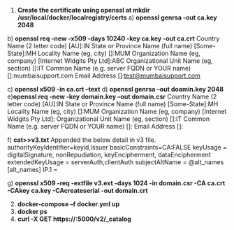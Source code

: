 
1)	**Create the certificate using openssl at mkdir /usr/local/docker/localregistry/certs**
a) **openssl genrsa -out ca.key 2048**

b) **openssl req -new -x509 -days 10240 -key ca.key -out ca.crt**
       Country Name (2 letter code) [AU]:IN
       State or Province Name (full name) [Some-State]:MH
       Locality Name (eg, city) []:MUM
       Organization Name (eg, company) [Internet Widgits Pty Ltd]:ABC
       Organizational Unit Name (eg, section) []:IT
       Common Name (e.g. server FQDN or YOUR name) []:mumbaisupport.com
       Email Address []:test@mumbaisupport.com


       
c) **openssl x509 -in ca.crt –text**
d) **openssl genrsa –out doamin.key 2048**
e)**openssl req -new -key domain.key –out domain.csr**
     	Country Name (2 letter code) [AU]:IN
      State or Province Name (full name) [Some-State]:MH
      Locality Name (eg, city) []:MUM
      Organization Name (eg, company) [Internet Widgits Pty Ltd]: <Any>
      Organizational Unit Name (eg, section) []:IT
      Common Name (e.g. server FQDN or YOUR name) []:<server ip>
      Email Address []:<your email id>

f) **cat>>v3.txt**
      Appended the below detail in v3 file.
          authorityKeyIdentifier=keyid,issuer
          basicConstraints=CA:FALSE
          keyUsage = digitalSignature, nonRepudiation, keyEncipherment, dataEncipherment
          extendedKeyUsage = serverAuth,clientAuth
          subjectAltName = @alt_names
          [alt_names]
          IP.1  = <IP>

g) **openssl x509 -req -extfile v3.ext -days 1024 -in domain.csr -CA ca.crt -CAkey ca.key -CAcreateserial -out domain.crt**

2) **docker-compose –f docker.yml up** 
3)  **docker ps**
4)   **curl -X GET https://<IP>:5000/v2/_catalog**
